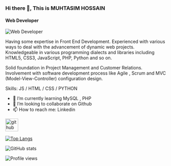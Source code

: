 ### Hi there 👋, This is MUHTASIM HOSSAIN
#### Web Developer
![Web Developer](https://arturssmirnovs.github.io/github-profile-readme-generator/images/banner.png)

Having some expertise in Front End Development. Experienced with various ways to deal with the advancement of dynamic web projects. Knowledgeable in various programming dialects and libraries including HTML5, CSS3, JavaScript, PHP, Python and so on.

Solid foundation in Project Management and Customer Relations. Involvement with software development process like Agile , Scrum and MVC (Model-View-Controller) configuration design.

Skills:  JS / HTML / CSS / PYTHON

- 🌱 I’m currently learning MySQL , PHP 
- 👯 I’m looking to collaborate on Github 
- 📫 How to reach me: Linkedin 


[<img src='https://cdn.jsdelivr.net/npm/simple-icons@3.0.1/icons/github.svg' alt='github' height='40'>](https://github.com/muhtasiim)  

[![Top Langs](https://github-readme-stats.vercel.app/api/top-langs/?username=muhtasiim)](https://github.com/anuraghazra/github-readme-stats)

![GitHub stats](https://github-readme-stats.vercel.app/api?username=muhtasiim&show_icons=true)  

![Profile views](https://gpvc.arturio.dev/muhtasiim)  
